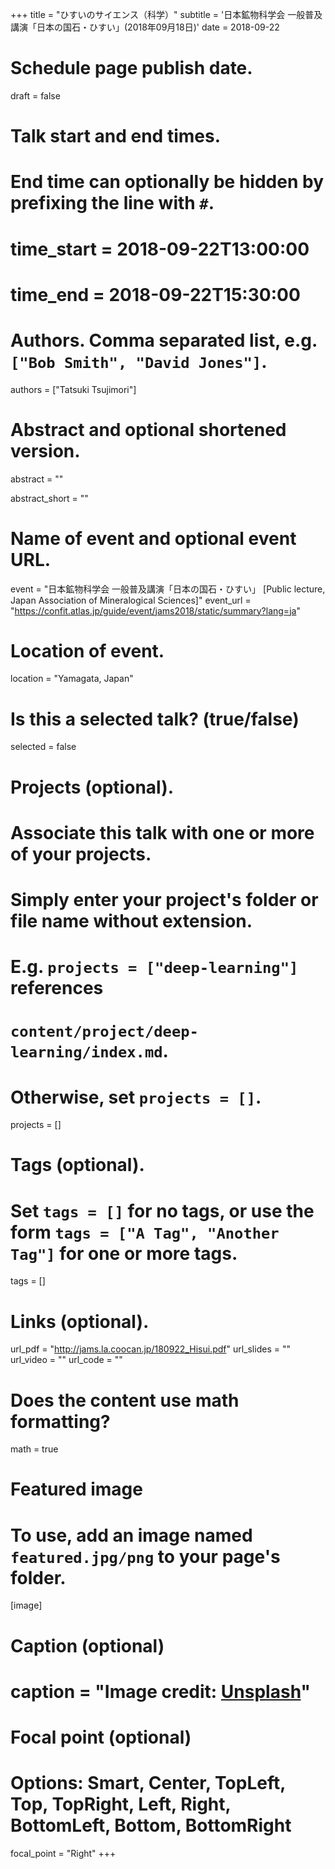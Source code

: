 +++
title = "ひすいのサイエンス（科学）"
subtitle = '日本鉱物科学会 一般普及講演「日本の国石・ひすい」(2018年09月18日)'
date = 2018-09-22  

# Schedule page publish date.
draft = false

# Talk start and end times.
#   End time can optionally be hidden by prefixing the line with `#`.
# time_start = 2018-09-22T13:00:00
# time_end = 2018-09-22T15:30:00

# Authors. Comma separated list, e.g. `["Bob Smith", "David Jones"]`.
authors = ["Tatsuki Tsujimori"]

# Abstract and optional shortened version.
abstract = ""

abstract_short = ""

# Name of event and optional event URL.
event = "日本鉱物科学会 一般普及講演「日本の国石・ひすい」 [Public lecture, Japan Association of Mineralogical Sciences]"
event_url = "https://confit.atlas.jp/guide/event/jams2018/static/summary?lang=ja"

# Location of event.
location = "Yamagata, Japan"

# Is this a selected talk? (true/false)
selected = false

# Projects (optional).
#   Associate this talk with one or more of your projects.
#   Simply enter your project's folder or file name without extension.
#   E.g. `projects = ["deep-learning"]` references 
#   `content/project/deep-learning/index.md`.
#   Otherwise, set `projects = []`.
projects = []

# Tags (optional).
#   Set `tags = []` for no tags, or use the form `tags = ["A Tag", "Another Tag"]` for one or more tags.
tags = []

# Links (optional).
url_pdf = "http://jams.la.coocan.jp/180922_Hisui.pdf"
url_slides = ""
url_video = ""
url_code = ""

# Does the content use math formatting?
math = true

# Featured image
# To use, add an image named `featured.jpg/png` to your page's folder. 
[image]
  # Caption (optional)
#  caption = "Image credit: [**Unsplash**](https://unsplash.com/photos/bzdhc5b3Bxs)"

  # Focal point (optional)
  # Options: Smart, Center, TopLeft, Top, TopRight, Left, Right, BottomLeft, Bottom, BottomRight
  focal_point = "Right"
+++
